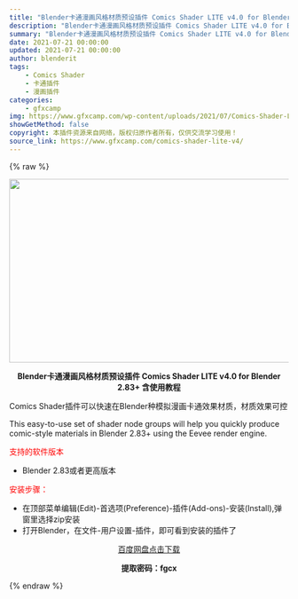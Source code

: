 ```yaml
---
title: "Blender卡通漫画风格材质预设插件 Comics Shader LITE v4.0 for Blender 2.83+ 含使用教程"
description: "Blender卡通漫画风格材质预设插件 Comics Shader LITE v4.0 for Blender 2.83+ 含使用教程 Comics Shader插件可以快速在Blender种模拟漫画..."
summary: "Blender卡通漫画风格材质预设插件 Comics Shader LITE v4.0 for Blender 2.83+ 含使用教程 Comics Shader插件可以快速在Blender种模拟漫画..."
date: 2021-07-21 00:00:00
updated: 2021-07-21 00:00:00
author: blenderit
tags: 
    - Comics Shader
    - 卡通插件
    - 漫画插件
categories:
    - gfxcamp
img: https://www.gfxcamp.com/wp-content/uploads/2021/07/Comics-Shader-LITE-v4.0-for-Blender-2.83.jpg
showGetMethod: false
copyright: 本插件资源来自网络，版权归原作者所有，仅供交流学习使用！
source_link: https://www.gfxcamp.com/comics-shader-lite-v4/
---
```


{% raw %}
<div><p><img decoding="async" class="aligncenter size-full wp-image-96628" src="https://www.gfxcamp.com/wp-content/uploads/2021/07/Comics-Shader-LITE-v4.0-for-Blender-2.83.jpg" data-src="https://www.gfxcamp.com/wp-content/uploads/2021/07/Comics-Shader-LITE-v4.0-for-Blender-2.83.jpg" alt="" width="590" height="331" data-srcset="https://www.gfxcamp.com/wp-content/uploads/2021/07/Comics-Shader-LITE-v4.0-for-Blender-2.83.jpg 590w, https://www.gfxcamp.com/wp-content/uploads/2021/07/Comics-Shader-LITE-v4.0-for-Blender-2.83-150x84.jpg 150w" data-sizes="(max-width: 590px) 100vw, 590px"></p><p style="text-align: center;"><strong>Blender卡通漫画风格材质预设插件 Comics Shader LITE v4.0 for Blender 2.83+ 含使用教程</strong></p><p>Comics Shader插件可以快速在Blender种模拟漫画卡通效果材质，材质效果可控</p><p>This easy-to-use set of shader node groups will help you quickly produce comic-style materials in Blender 2.83+ using the Eevee render engine.</p><p><span style="color: #ff0000;">支持的软件版本</span></p><ul>
<li>Blender 2.83或者更高版本</li>
</ul><p><span style="color: #ff0000;">安装步骤：</span></p><ul>
<li>在顶部菜单编辑(Edit)-首选项(Preference)-插件(Add-ons)-安装(Install),弹窗里选择zip安装</li>
<li>打开Blender，在文件-用户设置-插件，即可看到安装的插件了</li>
</ul><p style="text-align: center;"><a class="maxbutton-3 maxbutton maxbutton-baidu" target="_blank" rel="noopener" href="https://pan.baidu.com/s/1a-oKT3O0QDqjgrs8QDopdg"><span class="mb-text">百度网盘点击下载</span></a></p><p style="text-align: center;"><strong>提取密码：fgcx</strong></p></div>
<div style="display: none">gfxcamp</div>
{% endraw %}
